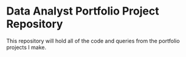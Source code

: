 # Data Analyst Portfolio Project Repository

This repository will hold all of the code and queries from the portfolio projects I make.
